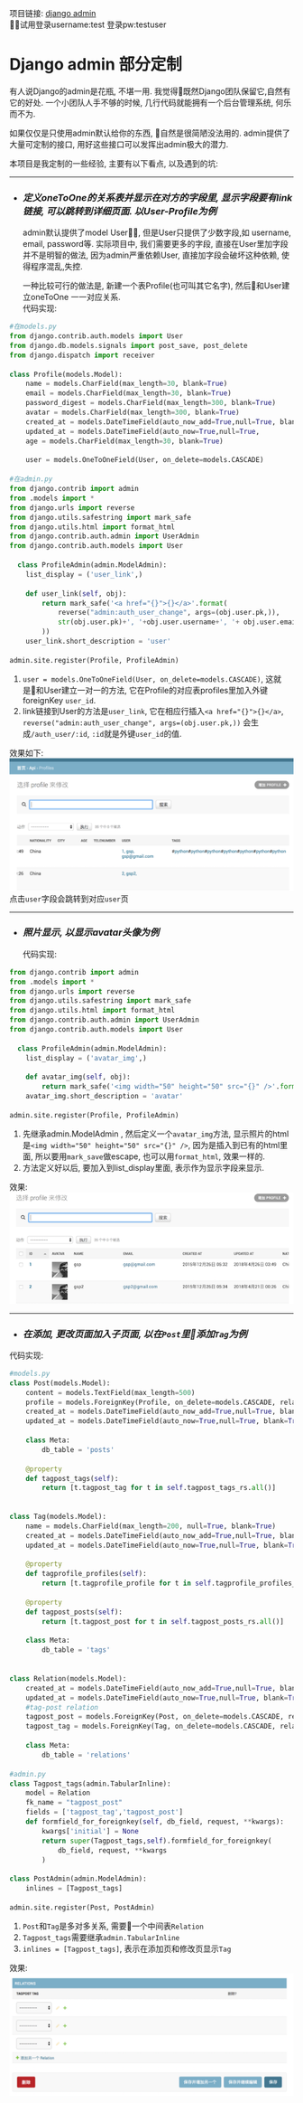 项目链接: [django admin](http://gongsongping.com/admin 'admin')  
试用登录username:test  登录pw:testuser
# Django admin 部分定制
  有人说Django的admin是花瓶, 不堪一用. 我觉得既然Django团队保留它,自然有它的好处. 一个小团队人手不够的时候, 几行代码就能拥有一个后台管理系统, 何乐而不为. 
  
  如果仅仅是只使用admin默认给你的东西, 自然是很简陋没法用的. admin提供了大量可定制的接口, 用好这些接口可以发挥出admin极大的潜力. 

  本项目是我定制的一些经验, 主要有以下看点, 以及遇到的坑:  
___

- ### _定义oneToOne的关系表并显示在对方的字段里, 显示字段要有link链接, 可以跳转到详细页面. 以User-Profile为例_

  admin默认提供了model User, 但是User只提供了少数字段,如 username, email, password等. 实际项目中, 我们需要更多的字段, 直接在User里加字段并不是明智的做法, 因为admin严重依赖User, 直接加字段会破坏这种依赖, 使得程序混乱,失控.  
   
  一种比较可行的做法是, 新建一个表Profile(也可叫其它名字), 然后和User建立oneToOne 一一对应关系.  
  代码实现:  
```python
#在models.py
from django.contrib.auth.models import User
from django.db.models.signals import post_save, post_delete
from django.dispatch import receiver

class Profile(models.Model):
    name = models.CharField(max_length=30, blank=True)
    email = models.CharField(max_length=30, blank=True)
    password_digest = models.CharField(max_length=300, blank=True)
    avatar = models.CharField(max_length=300, blank=True)
    created_at = models.DateTimeField(auto_now_add=True,null=True, blank=True)
    updated_at = models.DateTimeField(auto_now=True,null=True, 
    age = models.CharField(max_length=30, blank=True)

    user = models.OneToOneField(User, on_delete=models.CASCADE)

#在admin.py
from django.contrib import admin
from .models import *
from django.urls import reverse
from django.utils.safestring import mark_safe    
from django.utils.html import format_html
from django.contrib.auth.admin import UserAdmin
from django.contrib.auth.models import User

  class ProfileAdmin(admin.ModelAdmin):
    list_display = ('user_link',)

    def user_link(self, obj):
        return mark_safe('<a href="{}">{}</a>'.format(
            reverse("admin:auth_user_change", args=(obj.user.pk,)),
            str(obj.user.pk)+', '+obj.user.username+', '+ obj.user.email
        ))
    user_link.short_description = 'user'

admin.site.register(Profile, ProfileAdmin)
```
1. `user = models.OneToOneField(User, on_delete=models.CASCADE)`, 这就是和User建立一对一的方法, 它在Profile的对应表profiles里加入外键foreignKey `user_id`.
2. link链接到User的方法是`user_link`, 它在相应行插入`<a href="{}">{}</a>`, `reverse("admin:auth_user_change", args=(obj.user.pk,))` 会生成`/auth_user/:id`, `:id`就是外键`user_id`的值.

效果如下:  
![avatar](static/user_link.png)  
点击`user`字段会跳转到对应`user`页

_______

- ### _照片显示, 以显示avatar头像为例_

  代码实现:
```python
from django.contrib import admin
from .models import *
from django.urls import reverse
from django.utils.safestring import mark_safe    
from django.utils.html import format_html
from django.contrib.auth.admin import UserAdmin
from django.contrib.auth.models import User

  class ProfileAdmin(admin.ModelAdmin):
    list_display = ('avatar_img',)

    def avatar_img(self, obj):
        return mark_safe('<img width="50" height="50" src="{}" />'.format(obj.avatar))
    avatar_img.short_description = 'avatar'

admin.site.register(Profile, ProfileAdmin)
```
1. 先继承admin.ModelAdmin , 然后定义一个`avatar_img`方法, 显示照片的html是`<img width="50" height="50" src="{}" />`, 因为是插入到已有的html里面, 所以要用`mark_save`做escape, 也可以用`format_html`, 效果一样的.
2. 方法定义好以后, 要加入到list_display里面, 表示作为显示字段来显示.

 效果: 
  ![avatar](static/avatar.png)   

______
- ### _在添加, 更改页面加入子页面, 以在`Post`里添加`Tag`为例_  
代码实现:  
```python
#models.py
class Post(models.Model):
    content = models.TextField(max_length=500)  
    profile = models.ForeignKey(Profile, on_delete=models.CASCADE, related_name='posts', blank=True, null=False)
    created_at = models.DateTimeField(auto_now_add=True,null=True, blank=True)
    updated_at = models.DateTimeField(auto_now=True,null=True, blank=True)

    class Meta:
        db_table = 'posts'
    
    @property
    def tagpost_tags(self):
        return [t.tagpost_tag for t in self.tagpost_tags_rs.all()]


class Tag(models.Model):
    name = models.CharField(max_length=200, null=True, blank=True) 
    created_at = models.DateTimeField(auto_now_add=True,null=True, blank=True)
    updated_at = models.DateTimeField(auto_now=True,null=True, blank=True)       

    @property
    def tagprofile_profiles(self):
        return [t.tagprofile_profile for t in self.tagprofile_profiles_rs.all()] 

    @property
    def tagpost_posts(self):
        return [t.tagpost_post for t in self.tagpost_posts_rs.all()]    

    class Meta:
        db_table = 'tags'


class Relation(models.Model):
    created_at = models.DateTimeField(auto_now_add=True,null=True, blank=True)
    updated_at = models.DateTimeField(auto_now=True,null=True, blank=True)       
    #tag-post relation
    tagpost_post = models.ForeignKey(Post, on_delete=models.CASCADE, related_name="tagpost_tags_rs", default=1)
    tagpost_tag = models.ForeignKey(Tag, on_delete=models.CASCADE, related_name="tagpost_posts_rs", default=1)

    class Meta:
        db_table = 'relations'

#admin.py
class Tagpost_tags(admin.TabularInline):
    model = Relation
    fk_name = "tagpost_post"
    fields = ['tagpost_tag','tagpost_post']
    def formfield_for_foreignkey(self, db_field, request, **kwargs):
        kwargs['initial'] = None
        return super(Tagpost_tags,self).formfield_for_foreignkey(
            db_field, request, **kwargs
        )

class PostAdmin(admin.ModelAdmin):
    inlines = [Tagpost_tags]

admin.site.register(Post, PostAdmin)

```
1. `Post`和`Tag`是多对多关系, 需要一个中间表`Relation`
2. `Tagpost_tags`需要继承`admin.TabularInline`
2. `inlines = [Tagpost_tags]`, 表示在添加页和修改页显示`Tag`  

 效果: 
  ![avatar](static/post_tag.png) 